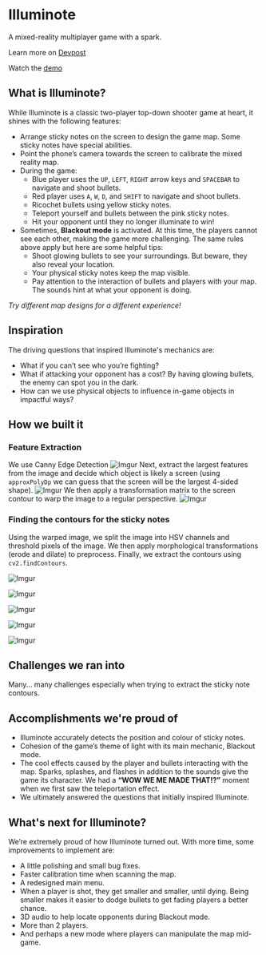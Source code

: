 # Illuminote

A mixed-reality multiplayer game with a spark.

Learn more on [Devpost](https://devpost.com/software/illuminote)

Watch the [demo](https://www.youtube.com/watch?v=vV_ab0vMUgk)

## What is Illuminote?

While Illuminote is a classic two-player top-down shooter game at heart, it shines with the following features: 
- Arrange sticky notes on the screen to design the game map. Some sticky notes have special abilities.
- Point the phone’s camera towards the screen to calibrate the mixed reality map.
- During the game:
   - Blue player uses the `UP`, `LEFT`, `RIGHT` arrow keys and `SPACEBAR` to navigate and shoot bullets.
   - Red player uses `A`, `W`, `D`, and `SHIFT` to navigate and shoot bullets.
   - Ricochet bullets using yellow sticky notes.
   - Teleport yourself and bullets between the pink sticky notes.
   - Hit your opponent until they no longer illuminate to win!
- Sometimes, **Blackout mode** is activated. At this time, the players cannot see each other, making the game more challenging. The same rules above apply but here are some helpful tips:
   - Shoot glowing bullets to see your surroundings. But beware, they also reveal your location.
   - Your physical sticky notes keep the map visible.
   - Pay attention to the interaction of bullets and players with your map. The sounds hint at what your opponent is doing.

*Try different map designs for a different experience!*

## Inspiration
The driving questions that inspired Illuminote's mechanics are:
- What if you can’t see who you’re fighting?
- What if attacking your opponent has a cost? By having glowing bullets, the enemy can spot you in the dark.
- How can we use physical objects to influence in-game objects in impactful ways? 

## How we built it

### Feature Extraction
We use Canny Edge Detection
![Imgur](https://i.imgur.com/0p9bYq0.png)
Next, extract the largest features from the image and decide which object is likely a screen (using `approxPolyDp` we can guess that the screen will be the largest 4-sided shape).
![Imgur](https://imgur.com/jMwfWWo.png) 
We then apply a transformation matrix to the screen contour to warp the image to a regular perspective. 
![Imgur](https://i.imgur.com/uJV3Wjb.png)

### Finding the contours for the sticky notes

Using the warped image, we split the image into HSV channels and threshold pixels of the image. We then apply morphological transformations (erode and dilate) to preprocess. Finally, we extract the contours using `cv2.findContours`.

![Imgur](https://i.imgur.com/QjXF7Bi.png)

![Imgur](https://i.imgur.com/sqYWQYa.png)

![Imgur](https://i.imgur.com/JzrH2eq.png)

![Imgur](https://i.imgur.com/LbLzRZb.png)

![Imgur](https://i.imgur.com/3EcfLCL.png)

## Challenges we ran into

Many... many challenges especially when trying to extract the sticky note contours. 

## Accomplishments we're proud of
- Illuminote accurately detects the position and colour of sticky notes.
- Cohesion of the game’s theme of light with its main mechanic, Blackout mode.
- The cool effects caused by the player and bullets interacting with the map. Sparks, splashes, and flashes in addition to the sounds give the game its character.
We had a **“WOW WE ME MADE THAT!?”** moment when we first saw the teleportation effect.
- We ultimately answered the questions that initially inspired Illuminote.

## What's next for Illuminote?
We’re extremely proud of how Illuminote turned out. With more time, some improvements to implement are:
- A little polishing and small bug fixes.
- Faster calibration time when scanning the map.
- A redesigned main menu.
- When a player is shot, they get smaller and smaller, until dying. Being smaller makes it easier to dodge bullets to get fading players a better chance.
- 3D audio to help locate opponents during Blackout mode.
- More than 2 players.
- And perhaps a new mode where players can manipulate the map mid-game.

